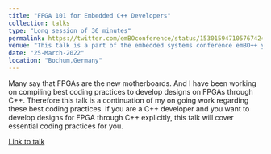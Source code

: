 ```yaml
---
title: "FPGA 101 for Embedded C++ Developers"
collection: talks
type: "Long session of 36 minutes"
permalink: https://twitter.com/emBOconference/status/1530159471057674240?s=20&t=RFHE2vZGK2pqVzfp8Sd-Sg
venue: "This talk is a part of the embedded systems conference emBO++ year 2022"
date: "25-March-2022"
location: "Bochum,Germany"
---
```


Many say that FPGAs are the new motherboards. And I have been working on compiling best coding practices to develop designs on FPGAs through C++. Therefore this talk is a continuation of my on going work regarding these best coding practices. If you are a C++ developer and you want to develop designs for FPGA through C++ explicitly, this talk will cover essential coding practices for you.

[Link to talk](https://twitter.com/emBOconference/status/1530159471057674240?s=20&t=RFHE2vZGK2pqVzfp8Sd-Sg)
